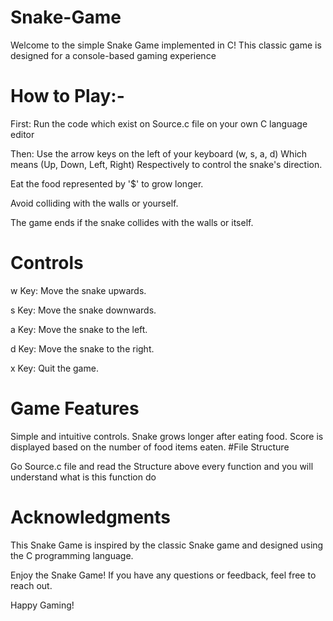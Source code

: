 # Snake-Game
Welcome to the simple Snake Game implemented in C! This classic game is designed for a console-based gaming experience

# How to Play:-

First: Run the code which exist on Source.c file on your own C language editor

Then: 
Use the arrow keys on the left of your keyboard (w, s, a, d) Which means (Up, Down, Left, Right) Respectively to control the snake's direction.

Eat the food represented by '$' to grow longer.

Avoid colliding with the walls or yourself.

The game ends if the snake collides with the walls or itself.

# Controls

w Key: Move the snake upwards.

s Key: Move the snake downwards.

a Key: Move the snake to the left.

d Key: Move the snake to the right.

x Key: Quit the game.

# Game Features

Simple and intuitive controls.
Snake grows longer after eating food.
Score is displayed based on the number of food items eaten.
#File Structure

Go Source.c file and read the Structure above every function and you will understand what is this function do

# Acknowledgments

This Snake Game is inspired by the classic Snake game and designed using the C programming language.

Enjoy the Snake Game! If you have any questions or feedback, feel free to reach out.

Happy Gaming!
